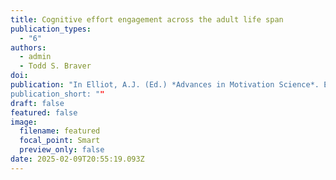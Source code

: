 ```yaml
---
title: Cognitive effort engagement across the adult life span 
publication_types:
  - "6"
authors:
  - admin
  - Todd S. Braver
doi: 
publication: "In Elliot, A.J. (Ed.) *Advances in Motivation Science*. Elsevier. 
publication_short: ""
draft: false
featured: false
image:
  filename: featured
  focal_point: Smart
  preview_only: false
date: 2025-02-09T20:55:19.093Z
---
```

